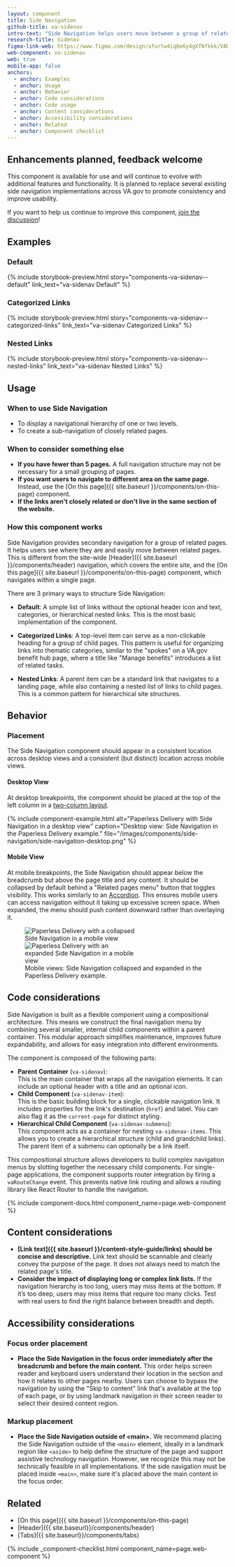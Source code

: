 ```yaml
---
layout: component
title: Side Navigation
github-title: va-sidenav
intro-text: "Side Navigation helps users move between a group of related pages."
research-title: Sidenav
figma-link-web: https://www.figma.com/design/afurtw4iqQe6y4gXfNfkkk/VADS-Component-Library?m=auto&node-id=34159-3535&t=w2lNwVQNDrEuZwT0-1
web-component: va-sidenav
web: true
mobile-app: false
anchors:
  - anchor: Examples
  - anchor: Usage
  - anchor: Behavior
  - anchor: Code considerations
  - anchor: Code usage
  - anchor: Content considerations
  - anchor: Accessibility considerations
  - anchor: Related
  - anchor: Component checklist
---
```


<va-alert status="info">
  <h2 slot="headline">Enhancements planned, feedback welcome</h2>
  <p>This component is available for use and will continue to evolve with additional features and functionality. It is planned to replace several existing side navigation implementations across VA.gov to promote consistency and improve usability.</p>
  <p>If you want to help us continue to improve this component, <a href="https://github.com/department-of-veterans-affairs/vets-design-system-documentation/discussions/4252">join the discussion</a>!</p>
</va-alert>

## Examples

### Default
{% include storybook-preview.html story="components-va-sidenav--default" link_text="va-sidenav Default" %}

### Categorized Links
{% include storybook-preview.html story="components-va-sidenav--categorized-links" link_text="va-sidenav Categorized Links" %}

### Nested Links
{% include storybook-preview.html story="components-va-sidenav--nested-links" link_text="va-sidenav Nested Links" %}

## Usage

### When to use Side Navigation

* To display a navigational hierarchy of one or two levels.
* To create a sub-navigation of closely related pages.

### When to consider something else

* **If you have fewer than 5 pages.** A full navigation structure may not be necessary for a small grouping of pages.
* **If you want users to navigate to different area on the same page.** Instead, use the [On this page]({{ site.baseurl }}/components/on-this-page) component.
* **If the links aren't closely related or don't live in the same section of the website.**

### How this component works

Side Navigation provides secondary navigation for a group of related pages. It helps users see where they are and easily move between related pages. This is different from the site-wide [Header]({{ site.baseurl }}/components/header) navigation, which covers the entire site, and the [On this page]({{ site.baseurl }}/components/on-this-page) component, which navigates within a single page.

There are 3 primary ways to structure Side Navigation:

* **Default**: A simple list of links without the optional header icon and text, categories, or hierarchical nested links. This is the most basic implementation of the component.

* **Categorized Links**: A top-level item can serve as a non-clickable heading for a group of child pages. This pattern is useful for organizing links into thematic categories, similar to the "spokes" on a VA.gov benefit hub page, where a title like "Manage benefits" introduces a list of related tasks.

* **Nested Links**: A parent item can be a standard link that navigates to a landing page, while also containing a nested list of links to child pages. This is a common pattern for hierarchical site structures.

## Behavior

### Placement

The Side Navigation component should appear in a consistent location across desktop views and a consistent (but distinct) location across mobile views.

#### Desktop View

At desktop breakpoints, the component should be placed at the top of the left column in a [two-column layout]({{site.baseurl}}/foundation/layout/page-layouts#two-columns-content-on-right).

{% include component-example.html alt="Paperless Delivery with Side Navigation in a desktop view" caption="Desktop view: Side Navigation in the Paperless Delivery example." file="/images/components/side-navigation/side-navigation-desktop.png" %}

#### Mobile View

At mobile breakpoints, the Side Navigation should appear below the breadcrumb but above the page title and any content. It should be collapsed by default behind a "Related pages menu" button that toggles visibility. This works similarly to an [Accordion]({{site.baseurl}}/components/accordion). This ensures mobile users can access navigation without it taking up excessive screen space. When expanded, the menu should push content downward rather than overlaying it.

<figure class="site-component-example">
  <img src="{{ site.baseurl }}/images/components/side-navigation/side-navigation-mobile-closed.png" alt="Paperless Delivery with a collapsed Side Navigation in a mobile view" class="site-component-example__image" style="max-width:256px">
  <img src="{{ site.baseurl }}/images/components/side-navigation/side-navigation-mobile-open.png" alt="Paperless Delivery with an expanded Side Navigation in a mobile view" class="site-component-example__image" style="max-width:256px">
  <figcaption class="site-component-example__caption">Mobile views: Side Navigation collapsed and expanded in the Paperless Delivery example.</figcaption>
</figure>

## Code considerations

Side Navigation is built as a flexible component using a compositional architecture. This means we construct the final navigation menu by combining several smaller, internal child components within a parent container. This modular approach simplifies maintenance, improves future expandability, and allows for easy integration into different environments.

The component is composed of the following parts:

* **Parent Container** (`va-sidenav`):  
  This is the main container that wraps all the navigation elements. It can include an optional header with a title and an optional icon.
* **Child Component** (`va-sidenav-item`):  
  This is the basic building block for a single, clickable navigation link. It includes properties for the link's destination (`href`) and label. You can also flag it as the `current-page` for distinct styling.
* **Hierarchical Child Component** (`va-sidenav-submenu`):  
  This component acts as a container for nesting `va-sidenav-items`. This allows you to create a hierarchical structure (child and grandchild links). The parent item of a submenu can optionally be a link itself.

This compositional structure allows developers to build complex navigation menus by slotting together the necessary child components. For single-page applications, the component supports router integration by firing a `vaRouteChange` event. This prevents native link routing and allows a routing library like React Router to handle the navigation.

{% include component-docs.html component_name=page.web-component %}

## Content considerations

* **[Link text]({{ site.baseurl }}/content-style-guide/links) should be concise and descriptive.** Link text should be scannable and clearly convey the purpose of the page. It does not always need to match the related page's title. 
* **Consider the impact of displaying long or complex link lists.** If the navigation hierarchy is too long, users may miss items at the bottom. If it’s too deep, users may miss items that require too many clicks. Test with real users to find the right balance between breadth and depth.

## Accessibility considerations

<va-link-action href="https://designsystem.digital.gov/components/side-navigation/accessibility-tests/" text="Refer to the U.S. Web Design System for additional accessibility testing guidance" type="secondary"></va-link-action>

### Focus order placement

- **Place the Side Navigation in the focus order immediately after the breadcrumb and before the main content.** This order helps screen reader and keyboard users understand their location in the section and how it relates to other pages nearby. Users can choose to bypass the navigation by using the "Skip to content" link that's available at the top of each page, or by using landmark navigation in their screen reader to select their desired content region.

### Markup placement

- **Place the Side Navigation outside of \<main\>.** We recommend placing the Side Navigation outside of the `<main>` element, ideally in a landmark region like `<aside>` to help define the structure of the page and support assistive technology navigation. However, we recognize this may not be technically feasible in all implementations. If the side navigation must be placed inside `<main>`, make sure it's placed above the main content in the focus order.


## Related
* [On this page]({{ site.baseurl }}/components/on-this-page)
* [Header]({{ site.baseurl}}/components/header)
* [Tabs]({{ site.baseurl}}/components/tabs)

{% include _component-checklist.html component_name=page.web-component %}
